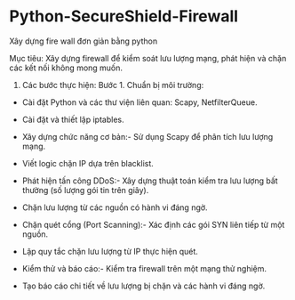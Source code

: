 # Python-SecureShield-Firewall
Xây dựng fire wall đơn giản bằng python

Mục tiêu: Xây dựng firewall để kiểm soát lưu lượng mạng, phát hiện và chặn các kết nối không mong muốn.
1. Các bước thực hiện:
Bước 1. Chuẩn bị môi trường:
- Cài đặt Python và các thư viện liên quan: Scapy, NetfilterQueue.
- Cài đặt và thiết lập iptables.

- Xây dựng chức năng cơ bản:- Sử dụng Scapy để phân tích lưu lượng mạng.
- Viết logic chặn IP dựa trên blacklist.

- Phát hiện tấn công DDoS:- Xây dựng thuật toán kiểm tra lưu lượng bất thường (số lượng gói tin trên giây).
- Chặn lưu lượng từ các nguồn có hành vi đáng ngờ.

- Chặn quét cổng (Port Scanning):- Xác định các gói SYN liên tiếp từ một nguồn.
- Lập quy tắc chặn lưu lượng từ IP thực hiện quét.

- Kiểm thử và báo cáo:- Kiểm tra firewall trên một mạng thử nghiệm.
- Tạo báo cáo chi tiết về lưu lượng bị chặn và các hành vi đáng ngờ.




